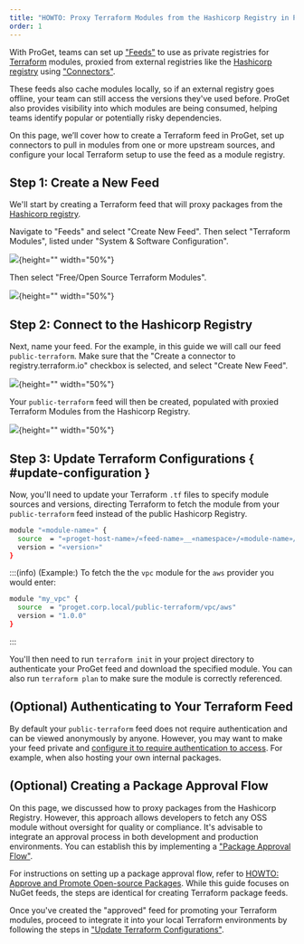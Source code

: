 ```yaml
---
title: "HOWTO: Proxy Terraform Modules from the Hashicorp Registry in ProGet"
order: 1
---
```


With ProGet, teams can set up ["Feeds"](/docs/proget/feeds/feed-overview) to use as private registries for [Terraform](https://developer.hashicorp.com/terraform) modules, proxied from external registries like the [Hashicorp registry](https://registry.terraform.io/) using ["Connectors"](/docs/proget/feeds/connector-overview).

These feeds also cache modules locally, so if an external registry goes offline, your team can still access the versions they've used before. ProGet also provides visibility into which modules are being consumed, helping teams identify popular or potentially risky dependencies.

On this page, we’ll cover how to create a Terraform feed in ProGet, set up connectors to pull in modules from one or more upstream sources, and configure your local Terraform setup to use the feed as a module registry. 

## Step 1: Create a New Feed

We'll start by creating a Terraform feed that will proxy packages from the [Hashicorp registry](https://registry.terraform.io/).

Navigate to "Feeds" and select "Create New Feed". Then select "Terraform Modules", listed under "System & Software Configuration".

![](/resources/docs/proget-terraform-createfeed.png){height="" width="50%"}

Then select "Free/Open Source Terraform Modules".

![](/resources/docs/proget-terraform-connect.png){height="" width="50%"}

## Step 2: Connect to the Hashicorp Registry

Next, name your feed. For the example, in this guide we will call our feed `public-terraform`. Make sure that the "Create a connector to registry.terraform.io" checkbox is selected, and select "Create New Feed".

![](/resources/docs/proget-terraform-namefeed.png){height="" width="50%"}

Your `public-terraform` feed will then be created, populated with proxied Terraform Modules from the Hashicorp Registry.

![](/resources/docs/proget-terraform-publicfeed.png){height="" width="50%"}

## Step 3: Update Terraform Configurations { #update-configuration }

Now, you'll need to update your Terraform `.tf` files to specify module sources and versions, directing Terraform to fetch the module from your `public-terraform` feed instead of the public Hashicorp Registry.

```bash
module "«module-name»" {
  source  = "«proget-host-name»/«feed-name»__«namespace»/«module-name»/«provider»"
  version = "«version»"
}
```

:::(info) (Example:)
To fetch the the `vpc` module for the `aws` provider you would enter:

```bash
module "my_vpc" {
  source  = "proget.corp.local/public-terraform/vpc/aws"
  version = "1.0.0"
}
```
:::

You'll then need to run `terraform init` in your project directory to authenticate your ProGet feed and download the specified module. You can also run `terraform plan` to make sure the module is correctly referenced.

## (Optional) Authenticating to Your Terraform Feed

By default your `public-terraform` feed does not require authentication and can be viewed anonymously by anyone. However, you may want to make your feed private and [configure it to require authentication to access](/docs/proget/feeds/terraform#authentication). For example, when also hosting your own internal packages.

## (Optional) Creating a Package Approval Flow

On this page, we discussed how to proxy packages from the Hashicorp Registry. However, this approach allows developers to fetch any OSS module without oversight for quality or compliance. It's advisable to integrate an approval process in both development and production environments. You can establish this by implementing a ["Package Approval Flow"](/docs/proget/packages/package-promotion).

For instructions on setting up a package approval flow, refer to [HOWTO: Approve and Promote Open-source Packages](/docs/proget/packages/package-promotion/proget-howto-promote-packages). While this guide focuses on NuGet feeds, the steps are identical for creating Terraform package feeds.

Once you've created the "approved" feed for promoting your Terraform modules, proceed to integrate it into your local Terraform environments by following the steps in ["Update Terraform Configurations"](#update-configuration).
